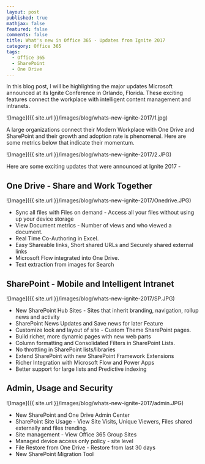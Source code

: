 ```yaml
---
layout: post
published: true
mathjax: false
featured: false
comments: false
title: What's new in Office 365 - Updates from Ignite 2017
category: Office 365
tags:
  - Office 365
  - SharePoint
  - One Drive
---
```


In this blog post, I will be highlighting the major updates Microsoft announced at its Ignite Conference in Orlando, Florida. These exciting features connect the workplace with intelligent content management and intranets.

![Image]({{ site.url }}/images/blog/whats-new-ignite-2017/1.jpg)

A large organizations connect their Modern Workplace with One Drive and SharePoint and their growth and adoption rate is phenomenal. Here are some metrics below that indicate their momentum.

![Image]({{ site.url }}/images/blog/whats-new-ignite-2017/2.JPG)

Here are some exciting updates that were announced at Ignite 2017 -

## One Drive - Share and Work Together

![Image]({{ site.url }}/images/blog/whats-new-ignite-2017/Onedrive.JPG)

- Sync all files with Files on demand - Access all your files without using up your device storage
- View Document metrics - Number of views and who viewed a document.
- Real Time Co-Authoring in Excel.
- Easy Shareable links, Short shared URLs and Securely shared external links
- Microsoft Flow integrated into One Drive.
- Text extraction from images for Search



## SharePoint - Mobile and Intelligent Intranet

![Image]({{ site.url }}/images/blog/whats-new-ignite-2017/SP.JPG)

- New SharePoint Hub Sites - Sites that inherit branding, navigation, rollup news and activity
- SharePoint News Updates and Save news for later Feature
- Customize look and layout of site - Custom Theme SharePoint pages.
- Build richer, more dynamic pages with new web parts
- Column formatting and Consolidated Filters in SharePoint Lists.
- No throttling in SharePoint lists/libraries
- Extend SharePoint with new SharePoint Framework Extensions
- Richer Integration with Microsoft Flow and Power Apps
- Better support for large lists and Predictive indexing



## Admin, Usage and Security

![Image]({{ site.url }}/images/blog/whats-new-ignite-2017/admin.JPG)

- New SharePoint and One Drive Admin Center
- SharePoint Site Usage - View Site Visits, Unique Viewers, Files shared externally and files trending.
- Site management - View Office 365 Group Sites
- Managed device access only policy - site level
- File Restore from One Drive - Restore from last 30 days
- New SharePoint Migration Tool
